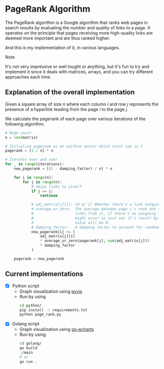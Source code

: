 # PageRank Algorithm

The PageRank algorithm is a Google algorithm that ranks web pages in search
results by evaluating the number and quality of links to a page. It operates on
the principle that pages receiving more high-quality links are deemed more
important and are thus ranked higher.

And this is my implementation of it, in various languages.

> [!note]
> It's not very impressive or well tought or anything, but it's fun to try and implement it since it
> deals with matrices, arrays, and you can try different approaches each time.

## Explanation of the overall implementation

Given a square array of size $n$ where each column $i$ and row $j$ represents the presence of a
hyperlink leading from the page $i$ to the page $j$.

We calculate the pagerank of each page over various iterations of the following algorithm.

```python
# Node count
n = len(matrix)

# Initialize pagerank as an uniform vector which total sum is 1
pagerank = [1 / n] * n

# Iterates over and over
for _ in range(iterations):
    new_pagerank = [(1 - damping_factor) / n] * n

    for i in range(n):
        for j in range(n):
            # Skips links to itself
            if j == i:
                continue

            # adj_matrix[j][i]: (0 or 1) Whether there's a link outgoing from page j to page i.
            # average_or_zero:  The average between page j's rank and the amount of outgoing
            #                   links from it, if there's no outgoing link a division by zero
            #                   might occur so just set it's result by 0 because the previous
            #                   value will be 0.
            # damping_factor:   A damping factor to account for randomness from users, usually 0.85.
            new_pagerank[i] += (
                adj_matrix[j][i]
                * average_or_zero(pagerank[j], sum(adj_matrix[j]))
                * damping_factor
            )

    pagerank = new_pagerank
```

## Current implementations

- [x] Python script
  - Graph visualization using [pyvis](https://github.com/WestHealth/pyvis)
  - Run by using
    ```sh
    cd python/
    pip install -r requirements.txt
    python page_rank.py
    ```
- [x] Golang script
  - Graph visualization using [go-echarts](https://github.com/go-echarts/go-echarts)
  - Run by using
    ```sh
    cd golang/
    go build
    ./main
    # or
    go run .
    ```
